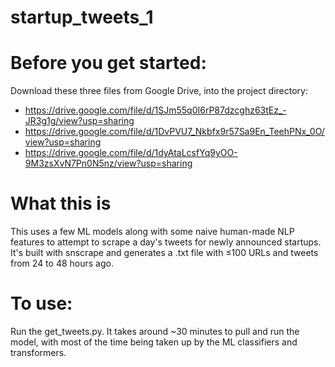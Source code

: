 # startup_tweets_1

# Before you get started:

Download these three files from Google Drive, into the project directory:
- https://drive.google.com/file/d/1SJm55q0I6rP87dzcghz63tEz_-JR3g1g/view?usp=sharing
- https://drive.google.com/file/d/1DvPVU7_Nkbfx9r57Sa9En_TeehPNx_0O/view?usp=sharing
- https://drive.google.com/file/d/1dyAtaLcsfYq9yOO-9M3zsXvN7Pn0N5nz/view?usp=sharing

# What this is 
This uses a few ML models along with some naive human-made NLP features to attempt to scrape a day's tweets for newly announced startups. It's built with snscrape and generates a .txt file with ≤100 URLs and tweets from 24 to 48 hours ago. 

# To use: 
Run the get_tweets.py. 
It takes around ~30 minutes to pull and run the model, with most of the time being taken up by the ML classifiers and transformers.